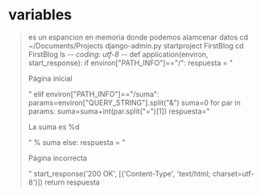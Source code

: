 # variables 

> es un espancion en memoria donde podemos alamcenar datos
cd ~/Documents/Projects
django-admin.py startproject FirstBlog
cd FirstBlog
ls -*- coding: utf-8 -*-
def application(environ, start_response):
    if environ["PATH_INFO"]=="/":
        respuesta = "<p>Página inicial</p>"
    elif environ["PATH_INFO"]=="/suma":
        params=environ["QUERY_STRING"].split("&")
        suma=0
        for par in params:
                suma=suma+int(par.split("=")[1])
        respuesta="<p>La suma es %d</p>" % suma
    else:
        respuesta = "<p><trong>Página incorrecta</strong></p>"
    start_response('200 OK', [('Content-Type', 'text/html; charset=utf-8')])
    return respuesta